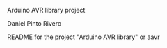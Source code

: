 Arduino AVR library project

Daniel Pinto Rivero



README for the project "Arduino AVR library" or aavr
